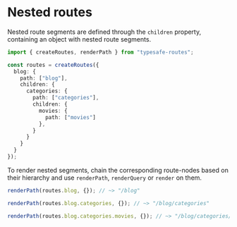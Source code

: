 # Nested routes

Nested route segments are defined through the `children` property, containing an object with nested route segments.

``` ts
import { createRoutes, renderPath } from "typesafe-routes";

const routes = createRoutes({
  blog: {
    path: ["blog"],
    children: {
      categories: {
        path: ["categories"],
        children: {
          movies: {
            path: ["movies"]
          },
        }
      }
    }
  }
});
```

To render nested segments, chain the corresponding route-nodes based on their hierarchy and use `renderPath`, `renderQuery` or `render` on them.

``` ts
renderPath(routes.blog, {}); // ~> "/blog"

renderPath(routes.blog.categories, {}); // ~> "/blog/categories"

renderPath(routes.blog.categories.movies, {}); // ~> "/blog/categories/movies"
```
